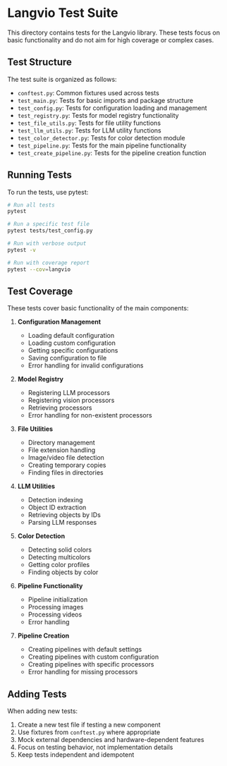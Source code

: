 # Langvio Test Suite

This directory contains tests for the Langvio library. These tests focus on basic functionality and do not aim for high coverage or complex cases.

## Test Structure

The test suite is organized as follows:

- `conftest.py`: Common fixtures used across tests
- `test_main.py`: Tests for basic imports and package structure
- `test_config.py`: Tests for configuration loading and management
- `test_registry.py`: Tests for model registry functionality
- `test_file_utils.py`: Tests for file utility functions
- `test_llm_utils.py`: Tests for LLM utility functions
- `test_color_detector.py`: Tests for color detection module
- `test_pipeline.py`: Tests for the main pipeline functionality
- `test_create_pipeline.py`: Tests for the pipeline creation function

## Running Tests

To run the tests, use pytest:

```bash
# Run all tests
pytest

# Run a specific test file
pytest tests/test_config.py

# Run with verbose output
pytest -v

# Run with coverage report
pytest --cov=langvio
```

## Test Coverage

These tests cover basic functionality of the main components:

1. **Configuration Management**
   - Loading default configuration
   - Loading custom configuration
   - Getting specific configurations
   - Saving configuration to file
   - Error handling for invalid configurations

2. **Model Registry**
   - Registering LLM processors
   - Registering vision processors
   - Retrieving processors
   - Error handling for non-existent processors

3. **File Utilities**
   - Directory management
   - File extension handling
   - Image/video file detection
   - Creating temporary copies
   - Finding files in directories

4. **LLM Utilities**
   - Detection indexing
   - Object ID extraction
   - Retrieving objects by IDs
   - Parsing LLM responses

5. **Color Detection**
   - Detecting solid colors
   - Detecting multicolors
   - Getting color profiles
   - Finding objects by color

6. **Pipeline Functionality**
   - Pipeline initialization
   - Processing images
   - Processing videos
   - Error handling

7. **Pipeline Creation**
   - Creating pipelines with default settings
   - Creating pipelines with custom configuration
   - Creating pipelines with specific processors
   - Error handling for missing processors

## Adding Tests

When adding new tests:

1. Create a new test file if testing a new component
2. Use fixtures from `conftest.py` where appropriate
3. Mock external dependencies and hardware-dependent features
4. Focus on testing behavior, not implementation details
5. Keep tests independent and idempotent



